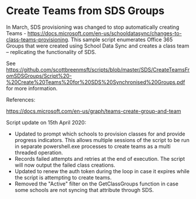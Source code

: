 # Create Teams from SDS Groups
In March, SDS provisioning was changed to stop automatically creating Teams - https://docs.microsoft.com/en-us/schooldatasync/changes-to-class-teams-provisioning.
This sample script enumerates Office 365 Groups that were created using School Data Sync and creates a class team – replicating the functionality of SDS. 


See https://github.com/scottbreenmsft/scripts/blob/master/SDS/CreateTeamsFromSDSGroups/Script%20-%20Create%20Teams%20for%20SDS%20Synchronised%20Groups.pdf for more information.

References:

https://docs.microsoft.com/en-us/graph/teams-create-group-and-team

Script update on 15th April 2020:
 - Updated to prompt which schools to provision classes for and provide progress indicators. This allows multiple sessions of the script to be run in separate powershell.exe processes to create teams as a multi threaded operation.
 - Records failed attempts and retries at the end of execution. The script will now output the failed class creations.
 - Updated to renew the auth token during the loop in case it expires while the script is attempting to create teams.
 - Removed the "Active" filter on the GetClassGroups function in case some schools are not syncing that attribute through SDS.

